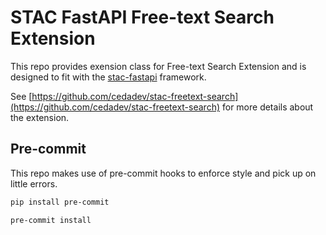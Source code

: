 # STAC FastAPI Free-text Search Extension

This repo provides exension class for Free-text Search Extension
and is designed to fit with the [stac-fastapi](https://github.com/stac-utils/stac-fastapi) framework.

See [https://github.com/cedadev/stac-freetext-search](https://github.com/cedadev/stac-freetext-search)
for more details about the extension.

## Pre-commit

This repo makes use of pre-commit hooks to enforce style and
pick up on little errors.

```bash
pip install pre-commit
```

```bash
pre-commit install
```
